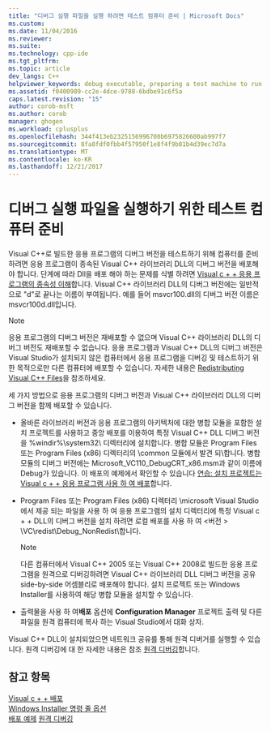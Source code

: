 ```yaml
---
title: "디버그 실행 파일을 실행 하려면 테스트 컴퓨터 준비 | Microsoft Docs"
ms.custom: 
ms.date: 11/04/2016
ms.reviewer: 
ms.suite: 
ms.technology: cpp-ide
ms.tgt_pltfrm: 
ms.topic: article
dev_langs: C++
helpviewer_keywords: debug executable, preparing a test machine to run
ms.assetid: f0400989-cc2e-4dce-9788-6bdbe91c6f5a
caps.latest.revision: "15"
author: corob-msft
ms.author: corob
manager: ghogen
ms.workload: cplusplus
ms.openlocfilehash: 344f413eb2325156996700b6975826600ab997f7
ms.sourcegitcommit: 8fa8fdf0fbb4f57950f1e8f4f9b81b4d39ec7d7a
ms.translationtype: MT
ms.contentlocale: ko-KR
ms.lasthandoff: 12/21/2017
---
```

# <a name="preparing-a-test-machine-to-run-a-debug-executable"></a>디버그 실행 파일을 실행하기 위한 테스트 컴퓨터 준비
Visual C++로 빌드한 응용 프로그램의 디버그 버전을 테스트하기 위해 컴퓨터를 준비하려면 응용 프로그램이 종속된 Visual C++ 라이브러리 DLL의 디버그 버전을 배포해야 합니다. 단계에 따라 Dll을 배포 해야 하는 문제를 식별 하려면 [Visual c + + 응용 프로그램의 종속성 이해](../ide/understanding-the-dependencies-of-a-visual-cpp-application.md)합니다. Visual C++ 라이브러리 DLL의 디버그 버전에는 일반적으로 "d"로 끝나는 이름이 부여됩니다. 예를 들어 msvcr100.dll의 디버그 버전 이름은 msvcr100d.dll입니다.  
  
> [!NOTE]
>  응용 프로그램의 디버그 버전은 재배포할 수 없으며 Visual C++ 라이브러리 DLL의 디버그 버전도 재배포할 수 없습니다. 응용 프로그램과 Visual C++ DLL의 디버그 버전은 Visual Studio가 설치되지 않은 컴퓨터에서 응용 프로그램을 디버깅 및 테스트하기 위한 목적으로만 다른 컴퓨터에 배포할 수 있습니다. 자세한 내용은 [Redistributing Visual C++ Files](../ide/redistributing-visual-cpp-files.md)을 참조하세요.  
  
 세 가지 방법으로 응용 프로그램의 디버그 버전과 Visual C++ 라이브러리 DLL의 디버그 버전을 함께 배포할 수 있습니다.  
  
-   올바른 라이브러리 버전과 응용 프로그램의 아키텍처에 대한 병합 모듈을 포함한 설치 프로젝트를 사용하고 중앙 배포를 이용하여 특정 Visual C++ DLL 디버그 버전을 %windir%\system32\ 디렉터리에 설치합니다. 병합 모듈은 Program Files 또는 Program Files (x86) 디렉터리의 \common 모듈에서 발견 되\\합니다. 병합 모듈의 디버그 버전에는 Microsoft_VC110_DebugCRT_x86.msm과 같이 이름에 Debug가 있습니다. 이 배포의 예제에서 확인할 수 있습니다 [연습: 설치 프로젝트는 Visual c + + 응용 프로그램 사용 하 여 배포](../ide/walkthrough-deploying-a-visual-cpp-application-by-using-a-setup-project.md)합니다.  
  
-   Program Files 또는 Program Files (x86) 디렉터리 \microsoft Visual Studio에서 제공 되는 파일을 사용 하 여 응용 프로그램의 설치 디렉터리에 특정 Visual c + + DLL의 디버그 버전을 설치 하려면 로컬 배포를 사용 하 여 \<버전 > \VC\redist\Debug_NonRedist\\합니다.  
  
    > [!NOTE]
    >  다른 컴퓨터에서 Visual C++ 2005 또는 Visual C++ 2008로 빌드한 응용 프로그램을 원격으로 디버깅하려면 Visual C++ 라이브러리 DLL 디버그 버전을 공유 side-by-side 어셈블리로 배포해야 합니다. 설치 프로젝트 또는 Windows Installer를 사용하여 해당 병합 모듈을 설치할 수 있습니다.  
  
-   출력물을 사용 하 여**배포** 옵션에 **Configuration Manager** 프로젝트 출력 및 다른 파일을 원격 컴퓨터에 복사 하는 Visual Studio에서 대화 상자. 
  
 Visual C++ DLL이 설치되었으면 네트워크 공유를 통해 원격 디버거를 실행할 수 있습니다. 원격 디버깅에 대 한 자세한 내용은 참조 [원격 디버깅](/visualstudio/debugger/remote-debugging.md)합니다.  
  
## <a name="see-also"></a>참고 항목  
 
 [Visual c + + 배포](../ide/deployment-in-visual-cpp.md)   
 [Windows Installer 명령 줄 옵션](http://msdn.microsoft.com/library/windows/desktop/aa367988.aspx)   
 [배포 예제](../ide/deployment-examples.md) [원격 디버깅](/visualstudio/debugger/remote-debugging.md)